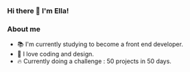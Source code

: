 ### Hi there 👋 I'm Ella!

<!--
**EllaMiri/EllaMiri** is a ✨ _special_ ✨ repository because its `README.md` (this file) appears on your GitHub profile.

Here are some ideas to get you started:

- 🔭 I’m currently working on ...
- 🌱 I’m currently learning ...
- 👯 I’m looking to collaborate on ...
- 🤔 I’m looking for help with ...
- 💬 Ask me about ...
- 📫 How to reach me: ...
- 😄 Pronouns: ...
- ⚡ Fun fact: ...
-->

### About me
- 📚 I'm currently studying to become a front end developer.
- 💖 I love coding and design.
- 🔥 Currently doing a challenge : 50 projects in 50 days.
